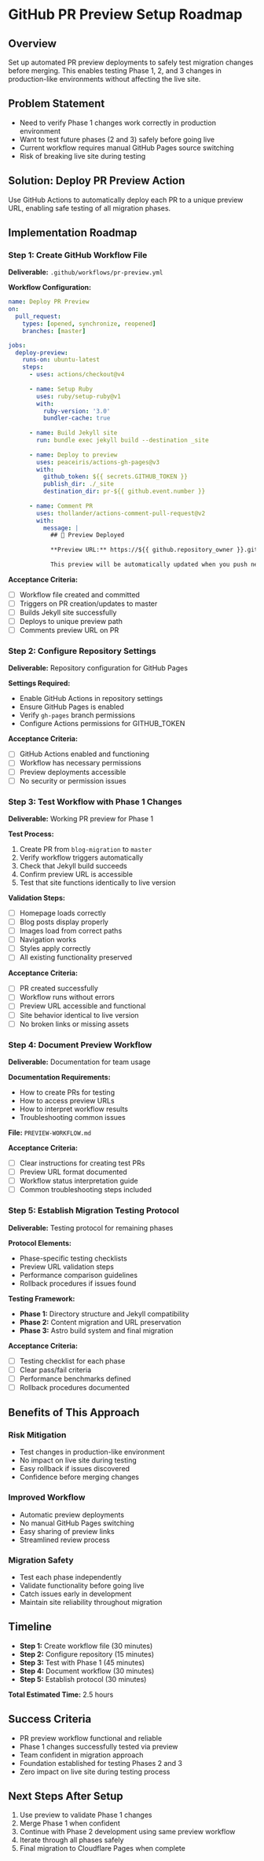 # GitHub PR Preview Setup Roadmap

## Overview
Set up automated PR preview deployments to safely test migration changes before merging. This enables testing Phase 1, 2, and 3 changes in production-like environments without affecting the live site.

## Problem Statement
- Need to verify Phase 1 changes work correctly in production environment
- Want to test future phases (2 and 3) safely before going live
- Current workflow requires manual GitHub Pages source switching
- Risk of breaking live site during testing

## Solution: Deploy PR Preview Action
Use GitHub Actions to automatically deploy each PR to a unique preview URL, enabling safe testing of all migration phases.

## Implementation Roadmap

### Step 1: Create GitHub Workflow File
**Deliverable:** `.github/workflows/pr-preview.yml`

**Workflow Configuration:**
```yaml
name: Deploy PR Preview
on:
  pull_request:
    types: [opened, synchronize, reopened]
    branches: [master]

jobs:
  deploy-preview:
    runs-on: ubuntu-latest
    steps:
      - uses: actions/checkout@v4
      
      - name: Setup Ruby
        uses: ruby/setup-ruby@v1
        with:
          ruby-version: '3.0'
          bundler-cache: true
          
      - name: Build Jekyll site
        run: bundle exec jekyll build --destination _site
        
      - name: Deploy to preview
        uses: peaceiris/actions-gh-pages@v3
        with:
          github_token: ${{ secrets.GITHUB_TOKEN }}
          publish_dir: ./_site
          destination_dir: pr-${{ github.event.number }}
          
      - name: Comment PR
        uses: thollander/actions-comment-pull-request@v2
        with:
          message: |
            ## 🚀 Preview Deployed
            
            **Preview URL:** https://${{ github.repository_owner }}.github.io/${{ github.event.repository.name }}/pr-${{ github.event.number }}/
            
            This preview will be automatically updated when you push new commits.
```

**Acceptance Criteria:**
- [ ] Workflow file created and committed
- [ ] Triggers on PR creation/updates to master
- [ ] Builds Jekyll site successfully
- [ ] Deploys to unique preview path
- [ ] Comments preview URL on PR

### Step 2: Configure Repository Settings
**Deliverable:** Repository configuration for GitHub Pages

**Settings Required:**
- Enable GitHub Actions in repository settings
- Ensure GitHub Pages is enabled
- Verify `gh-pages` branch permissions
- Configure Actions permissions for GITHUB_TOKEN

**Acceptance Criteria:**
- [ ] GitHub Actions enabled and functioning
- [ ] Workflow has necessary permissions
- [ ] Preview deployments accessible
- [ ] No security or permission issues

### Step 3: Test Workflow with Phase 1 Changes
**Deliverable:** Working PR preview for Phase 1

**Test Process:**
1. Create PR from `blog-migration` to `master`
2. Verify workflow triggers automatically
3. Check that Jekyll build succeeds
4. Confirm preview URL is accessible
5. Test that site functions identically to live version

**Validation Steps:**
- [ ] Homepage loads correctly
- [ ] Blog posts display properly
- [ ] Images load from correct paths
- [ ] Navigation works
- [ ] Styles apply correctly
- [ ] All existing functionality preserved

**Acceptance Criteria:**
- [ ] PR created successfully
- [ ] Workflow runs without errors
- [ ] Preview URL accessible and functional
- [ ] Site behavior identical to live version
- [ ] No broken links or missing assets

### Step 4: Document Preview Workflow
**Deliverable:** Documentation for team usage

**Documentation Requirements:**
- How to create PRs for testing
- How to access preview URLs
- How to interpret workflow results
- Troubleshooting common issues

**File:** `PREVIEW-WORKFLOW.md`

**Acceptance Criteria:**
- [ ] Clear instructions for creating test PRs
- [ ] Preview URL format documented
- [ ] Workflow status interpretation guide
- [ ] Common troubleshooting steps included

### Step 5: Establish Migration Testing Protocol
**Deliverable:** Testing protocol for remaining phases

**Protocol Elements:**
- Phase-specific testing checklists
- Preview URL validation steps
- Performance comparison guidelines
- Rollback procedures if issues found

**Testing Framework:**
- **Phase 1:** Directory structure and Jekyll compatibility
- **Phase 2:** Content migration and URL preservation
- **Phase 3:** Astro build system and final migration

**Acceptance Criteria:**
- [ ] Testing checklist for each phase
- [ ] Clear pass/fail criteria
- [ ] Performance benchmarks defined
- [ ] Rollback procedures documented

## Benefits of This Approach

### Risk Mitigation
- Test changes in production-like environment
- No impact on live site during testing
- Easy rollback if issues discovered
- Confidence before merging changes

### Improved Workflow
- Automatic preview deployments
- No manual GitHub Pages switching
- Easy sharing of preview links
- Streamlined review process

### Migration Safety
- Test each phase independently
- Validate functionality before going live
- Catch issues early in development
- Maintain site reliability throughout migration

## Timeline
- **Step 1:** Create workflow file (30 minutes)
- **Step 2:** Configure repository (15 minutes)
- **Step 3:** Test with Phase 1 (45 minutes)
- **Step 4:** Document workflow (30 minutes)
- **Step 5:** Establish protocol (30 minutes)

**Total Estimated Time:** 2.5 hours

## Success Criteria
- PR preview workflow functional and reliable
- Phase 1 changes successfully tested via preview
- Team confident in migration approach
- Foundation established for testing Phases 2 and 3
- Zero impact on live site during testing process

## Next Steps After Setup
1. Use preview to validate Phase 1 changes
2. Merge Phase 1 when confident
3. Continue with Phase 2 development using same preview workflow
4. Iterate through all phases safely
5. Final migration to Cloudflare Pages when complete